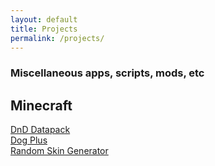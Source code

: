 ```yaml
---
layout: default
title: Projects
permalink: /projects/
---
```


### Miscellaneous apps, scripts, mods, etc

## Minecraft
[DnD Datapack](https://github.com/kraggle09/dnd-datapack)  
[Dog Plus](https://github.com/kraggle09/dogplus)  
[Random Skin Generator](https://github.com/kraggle09/random-skin-generator)  
